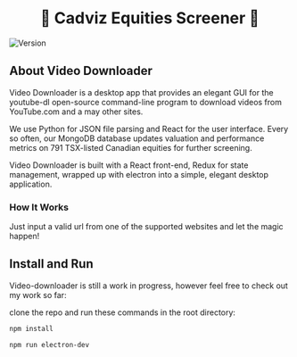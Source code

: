 <h1 align="center">🍁 Cadviz Equities Screener 🍁</h1>
<p>
  <img alt="Version" src="https://img.shields.io/badge/version-1.0.0-blue.svg?cacheSeconds=2592000" />
</p>

## About Video Downloader

Video Downloader is a desktop app that provides an elegant GUI for the youtube-dl open-source command-line program to download videos from YouTube.com and a may other sites.

We use Python for JSON file parsing and React for the user interface. Every so often, our MongoDB database updates valuation and performance metrics on 791 TSX-listed Canadian equities for further screening.

Video Downloader is built with a React front-end, Redux for state management, wrapped up with electron into a simple, elegant desktop application.

### How It Works

Just input a valid url from one of the supported websites and let the magic happen!

## Install and Run

Video-downloader is still a work in progress, however feel free to check out my work so far:

clone the repo and run these commands in the root directory:

```sh
npm install
```

```sh
npm run electron-dev
```